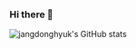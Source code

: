 ### Hi there 👋

<!--
**jangdonghyuk/jangdonghyuk** is a ✨ _special_ ✨ repository because its `README.md` (this file) appears on your GitHub profile.

Here are some ideas to get you started:

- 🔭 I’m currently working on ...
- 🌱 I’m currently learning ...
- 👯 I’m looking to collaborate on ...
- 🤔 I’m looking for help with ...
- 💬 Ask me about ...
- 📫 How to reach me: ...
- 😄 Pronouns: ...
- ⚡ Fun fact: ...
-->


![jangdonghyuk's GitHub stats](https://github-readme-stats.vercel.app/api?username=anuraghazra&show_icons=true&theme=radical)
